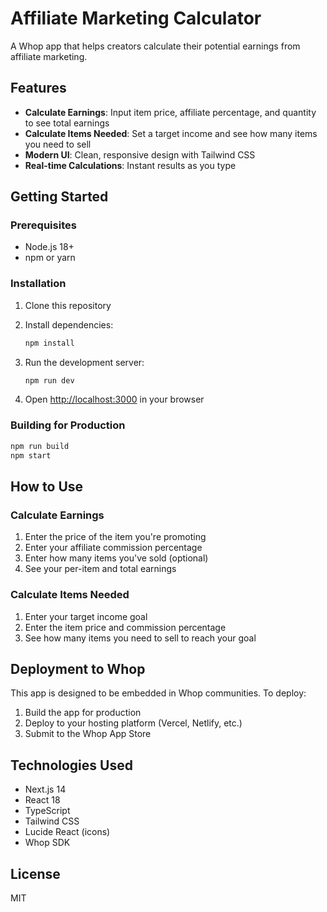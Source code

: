 # Affiliate Marketing Calculator

A Whop app that helps creators calculate their potential earnings from affiliate marketing.

## Features

- **Calculate Earnings**: Input item price, affiliate percentage, and quantity to see total earnings
- **Calculate Items Needed**: Set a target income and see how many items you need to sell
- **Modern UI**: Clean, responsive design with Tailwind CSS
- **Real-time Calculations**: Instant results as you type

## Getting Started

### Prerequisites

- Node.js 18+ 
- npm or yarn

### Installation

1. Clone this repository
2. Install dependencies:
   ```bash
   npm install
   ```

3. Run the development server:
   ```bash
   npm run dev
   ```

4. Open [http://localhost:3000](http://localhost:3000) in your browser

### Building for Production

```bash
npm run build
npm start
```

## How to Use

### Calculate Earnings
1. Enter the price of the item you're promoting
2. Enter your affiliate commission percentage
3. Enter how many items you've sold (optional)
4. See your per-item and total earnings

### Calculate Items Needed
1. Enter your target income goal
2. Enter the item price and commission percentage
3. See how many items you need to sell to reach your goal

## Deployment to Whop

This app is designed to be embedded in Whop communities. To deploy:

1. Build the app for production
2. Deploy to your hosting platform (Vercel, Netlify, etc.)
3. Submit to the Whop App Store

## Technologies Used

- Next.js 14
- React 18
- TypeScript
- Tailwind CSS
- Lucide React (icons)
- Whop SDK

## License

MIT
